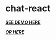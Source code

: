 # chat-react

**[SEE DEMO HERE](https://chat-app-git-main-elen-oz.vercel.app/)**

***[OR HERE](https://chat-app-kappa-three.vercel.app/)***

